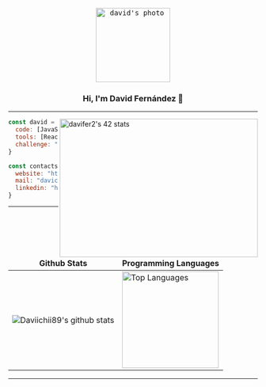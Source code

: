 <p align="center">
  <kbd>
    <img src="https://avatars.githubusercontent.com/u/21307408?v=4" alt="david's photo" witdh="150px" height="150px" />
  </kbd>
  
  <h3 align="center">Hi, I'm David Fernández 👋</h3>
</p>


---------------------------------------------------------------------------------------------------------------------------------------------------------------------------------

<a href="https://github.com/oakoudad/badge42">
  <img src="https://badge.mediaplus.ma/levi/davifer2?1337Badge=off&UM6P=off" width="400px" height="280px" alt="davifer2's 42 stats" align="right" />
</a>
  
```js
const david = {
  code: [JavaScript, TypeScript, HTML, CSS],
  tools: [React, Redux, Zustand, TailwindCSS, Jest, RTL],
  challenge: "I am doing the course at 42 Barcelona"
}
```
```js
const contacts = {
  website: "https://portfolio-david.surge.sh/",
  mail: "davichi89@gmail.com",
  linkedin: "https://www.linkedin.com/in/david-fernandez-106235218/"
}
```


---------------------------------------------------------------------------------------------------------------------------------------------------------------------------------

<table align="center">
  <thead>
    <tr>
      <td align="center">
        <span><strong>Github Stats</strong></span>
      </td>
      <td align="center">
        <span><strong>Programming Languages</strong></span>
      </td>
    </tr>
  </thead>

  <tbody>
    <tr>
      <td>     
          <img src="https://github-readme-stats.vercel.app/api?username=Daviichii89&count_private=true&show_icons=true" alt="Daviichii89's github stats" />
      </td>
      <td>
        <img src="https://github-readme-stats.vercel.app/api/top-langs/?username=Daviichii89&layout=compact" alt="Top Languages" height="195px" />
      </td>
    </tr>
  </tbody>

</table>
</div>

---------------------------------------------------------------------------------------------------------------------------------------------------------------------------------

<!--
**Daviichii89/daviichii89** is a ✨ _special_ ✨ repository because its `README.md` (this file) appears on your GitHub profile.

Here are some ideas to get you started:

- 🔭 I’m currently working on ...
- 🌱 I’m currently learning ...
- 👯 I’m looking to collaborate on ...
- 🤔 I’m looking for help with ...
- 💬 Ask me about ...
- 📫 How to reach me: ...
- 😄 Pronouns: ...
- ⚡ Fun fact: ...
-->
